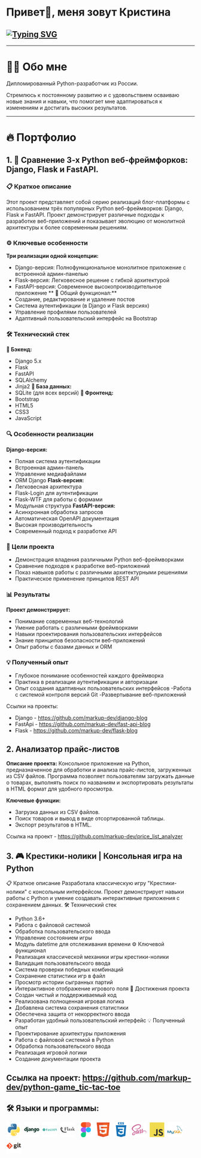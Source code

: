 # Привет👋, меня зовут Кристина

[![Typing SVG](https://readme-typing-svg.herokuapp.com?color=%2336BCF7&lines=Python+developer)](https://git.io/typing-svg)
---
<!-- [![Top Langs](https://github-readme-stats.vercel.app/api/top-langs/?username=markup-dev&layout=compact)](https://github.com/anuraghazra/github-readme-stats) -->
---
# :woman_technologist: Обо мне
Дипломированный Python-разработчик из России.

Стремлюсь к постоянному развитию и с удовольствием осваиваю новые знания и навыки, что помогает мне адаптироваться к изменениям и достигать высоких результатов.

---

# :fire: Портфолио

## 1. 🚀 Сравнение 3-х Python веб-фреймфорков: Django, Flask и FastAPI.
### 📋 Краткое описание
Этот проект представляет собой серию реализаций блог-платформы с использованием трёх популярных Python веб-фреймворков: Django, Flask и FastAPI. Проект демонстрирует различные подходы к разработке веб-приложений и показывает эволюцию от монолитной архитектуры к более современным решениям.
### ⚙️ Ключевые особенности
**Три реализации одной концепции:**
- Django-версия: Полнофункциональное монолитное приложение с встроенной админ-панелью
- Flask-версия: Легковесное решение с гибкой архитектурой
- FastAPI-версия: Современное высокопроизводительное приложение
** 💫 Общий функционал:**
- Создание, редактирование и удаление постов
- Система аутентификации (в Django и Flask версиях)
- Управление профилями пользователей
- Адаптивный пользовательский интерфейс на Bootstrap
### 🛠 Технический стек
**🔧 Бэкенд:**
- Django 5.x
- Flask
- FastAPI
- SQLAlchemy
- Jinja2
**💾 База данных:**
- SQLite (для всех версий)
**🎨 Фронтенд:**
- Bootstrap
- HTML5
- CSS3
- JavaScript
### 🔍 Особенности реализации
**Django-версия:**
- Полная система аутентификации
- Встроенная админ-панель
- Управление медиафайлами
- ORM Django
**Flask-версия:**
- Легковесная архитектура
- Flask-Login для аутентификации
- Flask-WTF для работы с формами
- Модульная структура
**FastAPI-версия:**
- Асинхронная обработка запросов
- Автоматическая OpenAPI документация
- Высокая производительность
- Современный подход к разработке API
### 🎯 Цели проекта
- Демонстрация владения различными Python веб-фреймворками
- Сравнение подходов к разработке веб-приложений
- Показ навыков работы с различными архитектурными решениями
- Практическое применение принципов REST API
### 📊 Результаты
**Проект демонстрирует:**
- Понимание современных веб-технологий
- Умение работать с различными фреймворками
- Навыки проектирования пользовательских интерфейсов
- Знание принципов безопасности веб-приложений
- Опыт работы с базами данных и ORM
### 💡 Полученный опыт
- Глубокое понимание особенностей каждого фреймворка
- Практика в реализации аутентификации и авторизации
- Опыт создания адаптивных пользовательских интерфейсов
 -Работа с системой контроля версий Git
 -Развертывание веб-приложений

Ссылки на проекты:
- Django - https://github.com/markup-dev/django-blog
- FastApi - https://github.com/markup-dev/fast-api-blog
- Flask - https://github.com/markup-dev/flask-blog

## 2. Анализатор прайс-листов

**Описание проекта:**
Консольное приложение на Python, предназначенное для обработки и анализа
прайс-листов, загруженных из CSV файлов. Программа позволяет пользователям загружать
данные о товарах, выполнять поиск по названиям и экспортировать результаты в HTML формат
для удобного просмотра.

**Ключевые функции:**
- Загрузка данных из CSV файлов.
- Поиск товаров и вывод в виде отсортированной таблицы.
- Экспорт результатов в HTML.

Ссылка на проект - https://github.com/markup-dev/price_list_analyzer

## 3. 🎮 Крестики-нолики | Консольная игра на Python
📋 Краткое описание
Разработала классическую игру "Крестики-нолики" с консольным интерфейсом. Проект демонстрирует навыки работы с Python и умение создавать интерактивные приложения с сохранением данных.
🛠 Технический стек
- Python 3.6+
- Работа с файловой системой
- Обработка пользовательского ввода
- Управление состоянием игры
- Модуль datetime для отслеживания времени
⚙️ Ключевой функционал
- Реализация классической механики игры крестики-нолики
- Валидация пользовательского ввода
- Система проверки победных комбинаций
- Сохранение статистики игр в файл
- Просмотр истории сыгранных партий
- Интерактивное отображение игрового поля
🎯 Достижения проекта
- Создан чистый и поддерживаемый код
- Реализована полноценная игровая логика
- Добавлена система сохранения статистики
- Обеспечена защита от некорректного ввода
- Разработан удобный пользовательский интерфейс
💡 Полученный опыт
- Проектирование архитектуры приложения
- Работа с файловой системой в Python
- Обработка пользовательского ввода
- Реализация игровой логики
- Создание документации проекта

Ссылка на проект: https://github.com/markup-dev/python-game_tic-tac-toe
---

## :hammer_and_wrench: Языки и программы:
<div>
  <img src="https://github.com/devicons/devicon/blob/master/icons/python/python-original.svg" title="Python" alt="Python" width="40" height="40"/>&nbsp;
  <img src="https://github.com/devicons/devicon/blob/master/icons/django/django-plain-wordmark.svg" title="Django" alt="Django" width="40" height="40"/>&nbsp;
  <img src="https://github.com/devicons/devicon/blob/master/icons/fastapi/fastapi-original-wordmark.svg" title="Fast-API" alt="Fast-API" width="40" height="40"/>&nbsp;
  <img src="https://github.com/devicons/devicon/blob/master/icons/flask/flask-original-wordmark.svg" title="Flask" alt="Flask" width="40" height="40"/>&nbsp;
  <img src="https://github.com/devicons/devicon/blob/master/icons/figma/figma-original.svg" title="Figma" alt="Figma" width="40" height="40"/>&nbsp;
  <img src="https://github.com/devicons/devicon/blob/master/icons/html5/html5-original.svg" title="HTML5" alt="HTML" width="40" height="40"/>&nbsp;
  <img src="https://github.com/devicons/devicon/blob/master/icons/css3/css3-plain-wordmark.svg"  title="CSS3" alt="CSS" width="40" height="40"/>&nbsp;
  <img src="https://github.com/devicons/devicon/blob/master/icons/sass/sass-original.svg" title="SASS" alt="SASS" width="40" height="40"/>&nbsp;
  <img src="https://github.com/devicons/devicon/blob/master/icons/javascript/javascript-original.svg" title="JavaScript" alt="JavaScript" width="40" height="40"/>&nbsp;
  <img src="https://github.com/devicons/devicon/blob/master/icons/mysql/mysql-original-wordmark.svg" title="MySQL"  alt="MySQL" width="40" height="40"/>&nbsp;
  <img src="https://github.com/devicons/devicon/blob/master/icons/git/git-original-wordmark.svg" title="Git" alt="Git" width="40" height="40"/>
</div>

<!--
**markup-dev/markup-dev** is a ✨ _special_ ✨ repository because its `README.md` (this file) appears on your GitHub profile.

Here are some ideas to get you started:

- 🔭 I’m currently working on ...
- 🌱 I’m currently learning ...
- 👯 I’m looking to collaborate on ...
- 🤔 I’m looking for help with ...
- 💬 Ask me about ...
- 📫 How to reach me: ...
- 😄 Pronouns: ...
- ⚡ Fun fact: ...
-->
